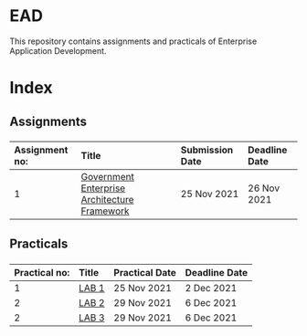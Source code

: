 
# EAD
This repository contains assignments and practicals of Enterprise Application Development.
###
# Index
## Assignments
###
| Assignment no:      | Title                   | Submission Date                   | Deadline Date                   |
| :---            |  :---                               | :---                   | :---                   |
| 1                   | [Government Enterprise Architecture Framework](https://github.com/Pabitapun23/EAD/tree/main/Assignment/Assignment1)       | 25 Nov 2021                   | 26 Nov 2021                   |


###
###
## Practicals
###
| Practical no:      | Title                   |    Practical Date                   |   Deadline Date            |
| :---            |  :---                               | :---                   | :---                   |
| 1                   | [LAB 1](https://github.com/Pabitapun23/EAD/tree/main/Practical/Lab1)       | 25 Nov 2021                   |           2 Dec 2021        |
2 | [LAB 2](https://github.com/Pabitapun23/EAD/tree/main/Practical/Lab2)       | 29 Nov 2021                   |           6 Dec 2021        |
2 | [LAB 3](https://github.com/Pabitapun23/EAD/tree/main/Practical/Lab3/DesignPattern/SingletonPattern)       | 29 Nov 2021                   |           6 Dec 2021        |


